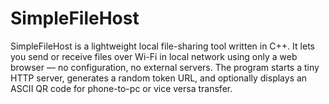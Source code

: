 # SimpleFileHost
SimpleFileHost is a lightweight local file-sharing tool written in C++. It lets you send or receive files over Wi-Fi in local network using only a web browser — no configuration, no external servers. The program starts a tiny HTTP server, generates a random token URL, and optionally displays an ASCII QR code for phone-to-pc or vice versa transfer.
